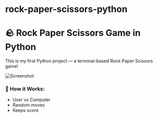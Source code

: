 # rock-paper-scissors-python
# 🪨 Rock Paper Scissors Game in Python

This is my first Python project — a terminal-based Rock Paper Scissors game!

![Screenshot](RPS-screenshot.png)

### 🔧 How it Works:
- User vs Computer
- Random moves
- Keeps score
